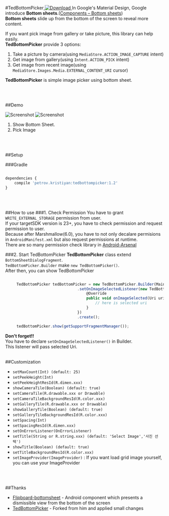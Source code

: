  


#TedBottomPicker[ ![Download](https://api.bintray.com/packages/petrovkristiyan/maven/tedbottompicker/images/download.svg) ](https://bintray.com/petrovkristiyan/maven/tedbottompicker/_latestVersion)
In Google's Material Design, Google introduce **Bottom sheets**.([Components – Bottom sheets](https://material.google.com/components/bottom-sheets.html))<br/>
**Bottom sheets** slide up from the bottom of the screen to reveal more content.

If you want pick image from gallery or take picture, this library can help easily.<br/>
**TedBottomPicker** provide 3 options: <br/>

1. Take a picture by camera(using `MediaStore.ACTION_IMAGE_CAPTURE` intent)
2. Get image from gallery(using `Intent.ACTION_PICK` intent)
3. Get image from recent image(using `MediaStore.Images.Media.EXTERNAL_CONTENT_URI` cursor)


**TedBottomPicker** is simple image picker using bottom sheet.

<br/><br/>



##Demo

![Screenshot](https://github.com/kristiyanP/TedBottomPicker/blob/master/screenshot1.jpeg?raw=true)    ![Screenshot](https://github.com/kristiyanP/TedBottomPicker/blob/master/demo.gif?raw=true)    
           
           
1. Show Bottom Sheet.
2. Pick Image


<br/><br/>


##Setup


###Gradle
```javascript

dependencies {
    compile 'petrov.kristiyan:tedbottompicker:1.2'
}

```

<br/><br/>



##How to use
###1. Check Permission
You have to grant `WRITE_EXTERNAL_STORAGE` permission from user.<br/>
If your targetSDK version is 23+, you have to check permission and request permission to user.<br/>
Because after Marshmallow(6.0), you have to not only decalare permisions in `AndroidManifest.xml` but also request permissions at runtime.<br/>
There are so many permission check library in [Android-Arsenal](http://android-arsenal.com/tag/235?sort=rating)<br/>


###2. Start TedBottomPicker
**TedBottomPicker** class extend `BottomSheetDialogFragment`.<br/>
`TedBottomPicker.Builder` make `new TedBottomPicker()`.<br/>
After then, you can show TedBottomPicker<br/>


```javascript

     TedBottomPicker tedBottomPicker = new TedBottomPicker.Builder(MainActivity.this)
                                .setOnImageSelectedListener(new TedBottomPicker.OnImageSelectedListener() {
                                    @Override
                                    public void onImageSelected(Uri uri) {
                                        // here is selected uri
                                    }
                                })
                                .create();

     tedBottomPicker.show(getSupportFragmentManager());
```


**Don't forget!!**<br/>
You have to declare `setOnImageSelectedListener()` in Builder.<br/>
This listener will pass selected Uri.<br/>




<br/>
##Customization



* `setMaxCount(Int) (default: 25)`
* `setPeekHeight(Int)`
* `setPeekHeightResId(R.dimen.xxx)`
* `showCameraTile(Boolean) (default: true)`
* `setCameraTile(R.drawable.xxx or Drawable)`
* `setCameraTileBackgroundResId(R.color.xxx)`
* `setGalleryTile(R.drawable.xxx or Drawable)`
* `showGalleryTile(Boolean) (default: true)`
* `setGalleryTileBackgroundResId(R.color.xxx)`
* `setSpacing(Int)`
* `setSpacingResId(R.dimen.xxx)`
* `setOnErrorListener(OnErrorListener)`
* `setTitle(String or R.string.xxx) (default: 'Select Image','사진 선택')`
* `showTitle(Boolean) (default: true)`
* `setTitleBackgroundResId(R.color.xxx)`
* `setImageProvider(ImageProvider)`
: If you want load grid image yourself, you can use your ImageProvider

<br/><br/>



##Thanks 
* [Flipboard-bottomsheet](https://github.com/Flipboard/bottomsheet) - Android component which presents a dismissible view from the bottom of the screen
* [TedBottomPicker](https://github.com/ParkSangGwon/TedBottomPicker) - Forked from him and applied small changes

